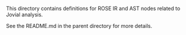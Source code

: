 This directory contains definitions for ROSE IR and AST nodes related
to Jovial analysis.

See the README.md in the parent directory for more details.
